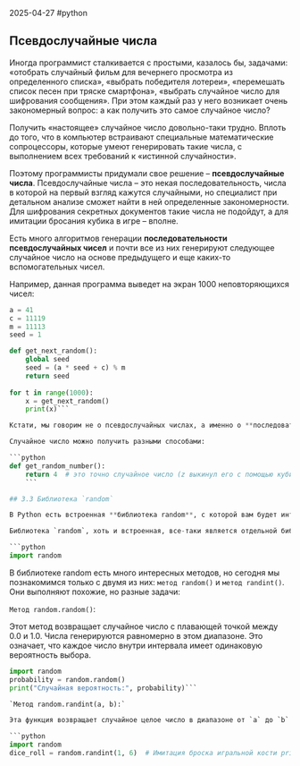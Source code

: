 2025-04-27
#python 


## Псевдослучайные числа

Иногда программист сталкивается с простыми, казалось бы, задачами: «отобрать случайный фильм для вечернего просмотра из определенного списка», «выбрать победителя лотереи», «перемешать список песен при тряске смартфона», «выбрать случайное число для шифрования сообщения». При этом каждый раз у него возникает очень закономерный вопрос: а как получить это самое случайное число?

Получить «настоящее» случайное число довольно-таки трудно. Вплоть до того, что в компьютер встраивают специальные математические сопроцессоры, которые умеют генерировать такие числа, с выполнением всех требований к «истинной случайности».

Поэтому программисты придумали свое решение – **псевдослучайные числа**. Псевдослучайные числа – это некая последовательность, числа в которой на первый взгляд кажутся случайными, но специалист при детальном анализе сможет найти в ней определенные закономерности. Для шифрования секретных документов такие числа не подойдут, а для имитации бросания кубика в игре – вполне.

Есть много алгоритмов генерации **последовательности псевдослучайных чисел** и почти все из них генерируют следующее случайное число на основе предыдущего и еще каких-то вспомогательных чисел.

Например, данная программа выведет на экран 1000 неповторяющихся чисел:

```python
a = 41 
c = 11119 
m = 11113 
seed = 1  

def get_next_random():     
	global seed     
	seed = (a * seed + c) % m     
	return seed  
	
for t in range(1000):     
	x = get_next_random()     
	print(x)```

Кстати, мы говорим не о псевдослучайных числах, а именно о **последовательности** таких чисел. Так как глядя на одно число невозможно понять, случайное оно или нет.

Случайное число можно получить разными способами:

```python
def get_random_number():     
	return 4  # это точно случайное число (z выкинул его с помощью кубиков), см. "Шутка про кубики"
	```

## 3.3 Библиотека `random`

В Python есть встроенная **библиотека random**, с которой вам будет интересно поработать. Как вы уже, возможно, догадались по ее названию, с помощью этой библиотеки можно генерировать [псевдо]случайные числа.

Библиотека `random`, хоть и встроенная, все-таки является отдельной библиотекой, поэтому прежде чем использовать ее, нужно подключить к нашему коду. Делается это с помощью ключевого слова `import`. Пример:

```python
import random
```

В библиотеке random есть много интересных методов, но сегодня мы познакомимся только с двумя из них: `метод random()` и `метод randint()`. Они выполняют похожие, но разные задачи:

`Метод random.random()`:

Этот метод возвращает случайное число с плавающей точкой между 0.0 и 1.0. Числа генерируются равномерно в этом диапазоне. Это означает, что каждое число внутри интервала имеет одинаковую вероятность выбора.

```python
import random  
probability = random.random() 
print("Случайная вероятность:", probability)```

`Метод random.randint(a, b):`

Эта функция возвращает случайное целое число в диапазоне от `a` до `b` включительно. В отличие от `random.random()`, которая возвращает случайное число с плавающей запятой в диапазоне от 0 до 1, `randint()` используется, когда нужно выбрать целое число. Например, `random.randint(1, 10)` может вернуть любое целое число от `1` до `10`, включая оба конечных значения.

```python
import random  
dice_roll = random.randint(1, 6)  # Имитация броска игральной кости print("Выпало число:", dice_roll)
```


